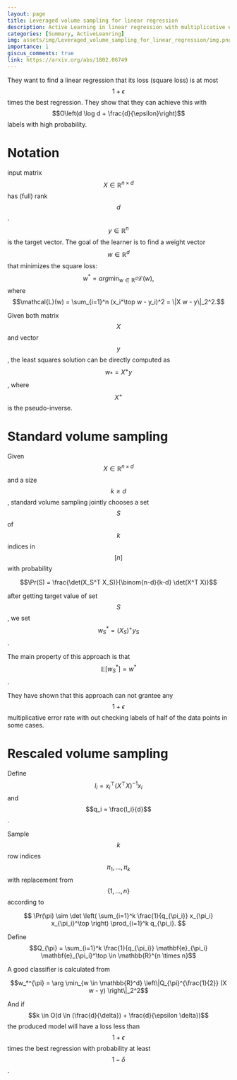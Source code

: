 ```yaml
---
layout: page
title: Leveraged volume sampling for linear regression
description: Active Learning in linear regression with multiplicative error rate bounds
categories: [Summary, ActiveLeanring]
img: assets/img/Leveraged_volume_sampling_for_linear_regression/img.png 
importance: 1
giscus_comments: true
link: https://arxiv.org/abs/1802.06749
---
```


They want to find a linear regression that its loss (square loss) is at most $$1+\epsilon$$ times the best regression.
They show that they can achieve this with 
$$O\left(d \log d + \frac{d}{\epsilon}\right)$$
labels with high probability. 

<h1> Notation </h1>

input matrix $$X \in \mathbb{R}^{n \times d}$$ has (full) rank $$d$$. $$y \in \mathbb{R}^n$$ is the target vector. The goal of the learner is to find a weight vector $$w \in \mathbb{R}^d$$ that minimizes
the square loss:
$$w^* = arg\min_{w \in \mathbb{R}^d} \mathcal{L}(w),$$
where $$\mathcal{L}(w) = \sum_{i=1}^n (x_i^\top w - y_i)^2 = \|X w - y\|_2^2.$$

Given both matrix $$X$$ and vector $$y$$, the least squares solution can be directly computed as $$w_* = X^+ y$$, where $$X^+$$ is the pseudo-inverse. 

<h1> Standard volume sampling </h1>

Given $$X \in \mathbb{R}^{n \times d}$$ and a size $$k \geq d$$, standard volume sampling jointly chooses a set $$S$$ of $$k$$ indices in $$[n]$$ with probability

$$\Pr(S) = \frac{\det(X_S^T X_S)}{\binom{n-d}{k-d} \det(X^T X)}$$

after getting target value of set $$S$$, we set  $$w^*_{S} = (X_S)^+ y_S$$.

The main property of this approach is that
$$
\mathbb{E}[w^*_S] = w^*
$$.

They have shown that this approach can not grantee any $$1+\epsilon$$ multiplicative error rate with out checking labels of half of the data points in some cases. 

<h1> Rescaled volume sampling </h1>

Define  $$l_i = x_i^{\top}(X^{\top}X)^{-1}x_i$$ and  $$q_i = \frac{l_i}{d}$$.

Sample $$k$$ row indices  $$\pi_1, \ldots, \pi_k$$ with replacement from $$\{1, \ldots, n\}$$ according to 

$$
\Pr(\pi) \sim \det \left( \sum_{i=1}^k \frac{1}{q_{\pi_i}} x_{\pi_i} x_{\pi_i}^\top \right) \prod_{i=1}^k q_{\pi_i}.
$$

Define $$Q_{\pi} = \sum_{i=1}^k \frac{1}{q_{\pi_i}} \mathbf{e}_{\pi_i} \mathbf{e}_{\pi_i}^\top \in \mathbb{R}^{n \times n}$$

A good classifier is calculated from

$$w_*^{\pi} = \arg \min_{w \in \mathbb{R}^d}  \left\|Q_{\pi}^{\frac{1}{2}} (X w - y) \right\|_2^2$$

And if $$k \in O(d \ln (\frac{d}{\delta}) + \frac{d}{\epsilon \delta})$$ the produced model will have a loss less than $$1+\epsilon$$ times the best regression with probability at least $$1 - \delta$$.











